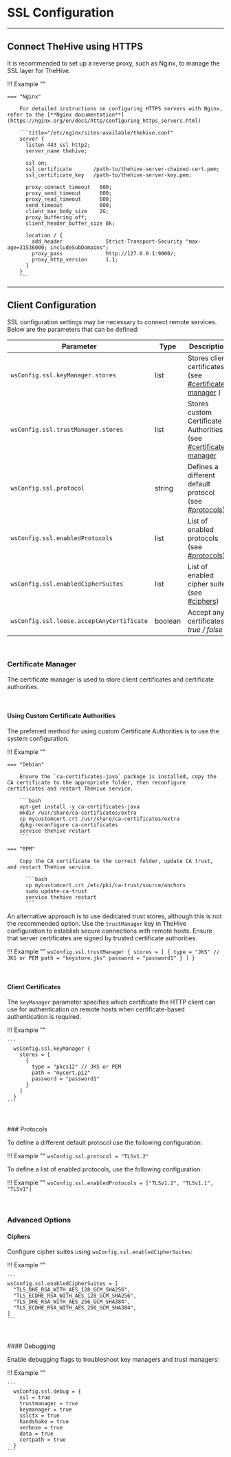 # SSL Configuration

---

## Connect TheHive using HTTPS

It is recommended to set up a reverse proxy, such as Nginx, to manage the SSL layer for TheHive.

!!! Example ""

    === "Nginx"

        For detailed instructions on configuring HTTPS servers with Nginx, refer to the [**Nginx documentation**](https://nginx.org/en/docs/http/configuring_https_servers.html)

        ```title="/etc/nginx/sites-available/thehive.conf"
        server {
          listen 443 ssl http2;
          server_name thehive;

          ssl on;
          ssl_certificate       /path-to/thehive-server-chained-cert.pem;
          ssl_certificate_key   /path-to/thehive-server-key.pem;

          proxy_connect_timeout   600;
          proxy_send_timeout      600;
          proxy_read_timeout      600;
          send_timeout            600;
          client_max_body_size    2G;
          proxy_buffering off;
          client_header_buffer_size 8k;

          location / {
            add_header              Strict-Transport-Security "max-age=31536000; includeSubDomains";
            proxy_pass              http://127.0.0.1:9000/;
            proxy_http_version      1.1;
          }
        }
        ```

---

## Client Configuration

SSL configuration settings may be necessary to connect remote services. Below are the parameters that can be defined:

| Parameter                                | Type           | Description                          |
| -----------------------------------------| -------------- | ------------------------------------ |
| `wsConfig.ssl.keyManager.stores`         | list           | Stores client certificates (see [#certificate-manager](#certificate-manager) )    |
| `wsConfig.ssl.trustManager.stores`       | list           | Stores custom Certificate Authorities (see [#certificate-manager](#certificate-manager) |
| `wsConfig.ssl.protocol`                  | string         | Defines a different default protocol (see [#protocols](#protocols)) |
| `wsConfig.ssl.enabledProtocols`          | list           | List of enabled protocols (see [#protocols](#protocols)) |
| `wsConfig.ssl.enabledCipherSuites`       | list           | List of enabled cipher suites (see [#ciphers](#ciphers)) |
| `wsConfig.ssl.loose.acceptAnyCertificate`| boolean        | Accept any certificates *true / false* |

&nbsp;

### Certificate Manager

The certificate manager is used to store client certificates and certificate authorities.

&nbsp;

#### Using Custom Certificate Authorities

The preferred method for using custom Certificate Authorities is to use the system configuration.

<!-- If setting up a custom Certificate Authority (to connect web proxies, remote services like LPAPS server ...) is required globally in the application, the better solution consists of installing it on the OS and restarting TheHive.  -->

!!! Example ""

    === "Debian"

        Ensure the `ca-certificates-java` package is installed, copy the CA certificate to the appropriate folder, then reconfigure certificates and restart TheHive service.

        ```bash
        apt-get install -y ca-certificates-java
        mkdir /usr/share/ca-certificates/extra
        cp mycustomcert.crt /usr/share/ca-certificates/extra
        dpkg-reconfigure ca-certificates
        service thehive restart
        ```

    === "RPM"

        Copy the CA certificate to the correct folder, update CA trust, and restart TheHive service.

          ```bash
          cp mycustomcert.crt /etc/pki/ca-trust/source/anchors
          sudo update-ca-trust 
          service thehive restart
          ```


An alternative approach is to use dedicated trust stores, although this is not the recommended option. Use the `trustManager` key in TheHive configuration to establish secure connections with remote hosts. Ensure that server certificates are signed by trusted certificate authorities.

!!! Example ""
    ```
      wsConfig.ssl.trustManager {
        stores = [
          {
            type = "JKS" // JKS or PEM
            path = "keystore.jks"
            password = "password1"
          }
        ]
      }
    ```

&nbsp;

#### Client Certificates

The `keyManager` parameter specifies which certificate the HTTP client can use for authentication on remote hosts when certificate-based authentication is required.

!!! Example ""

    ```
      wsConfig.ssl.keyManager {
        stores = [
          {
            type = "pkcs12" // JKS or PEM
            path = "mycert.p12"
            password = "password1"
          }
        ]
      }
    ```

&nbsp;

### Protocols

To define a different default protocol use the following configuration:

!!! Example ""
    ```
    wsConfig.ssl.protocol = "TLSv1.2"
    ```

To define a list of enabled protocols, use the following configuration:

!!! Example ""
    ```
    wsConfig.ssl.enabledProtocols = ["TLSv1.2", "TLSv1.1", "TLSv1"]
    ```

&nbsp;

### Advanced Options

####  Ciphers

Configure cipher suites using `wsConfig.ssl.enabledCipherSuites`:

!!! Example ""

    ```
    wsConfig.ssl.enabledCipherSuites = [
      "TLS_DHE_RSA_WITH_AES_128_GCM_SHA256",
      "TLS_ECDHE_RSA_WITH_AES_128_GCM_SHA256",
      "TLS_DHE_RSA_WITH_AES_256_GCM_SHA384",
      "TLS_ECDHE_RSA_WITH_AES_256_GCM_SHA384",
    ]
    ```

&nbsp;

#### Debugging

Enable debugging flags to troubleshoot key managers and trust managers:

!!! Example ""

    ```
      wsConfig.ssl.debug = {
        ssl = true
        trustmanager = true
        keymanager = true
        sslctx = true
        handshake = true
        verbose = true
        data = true
        certpath = true
      }
    ```

&nbsp;